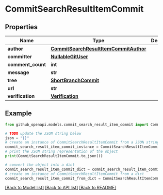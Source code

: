 # CommitSearchResultItemCommit


## Properties

Name | Type | Description | Notes
------------ | ------------- | ------------- | -------------
**author** | [**CommitSearchResultItemCommitAuthor**](CommitSearchResultItemCommitAuthor.md) |  | 
**committer** | [**NullableGitUser**](NullableGitUser.md) |  | 
**comment_count** | **int** |  | 
**message** | **str** |  | 
**tree** | [**ShortBranchCommit**](ShortBranchCommit.md) |  | 
**url** | **str** |  | 
**verification** | [**Verification**](Verification.md) |  | [optional] 

## Example

```python
from github_openapi.models.commit_search_result_item_commit import CommitSearchResultItemCommit

# TODO update the JSON string below
json = "{}"
# create an instance of CommitSearchResultItemCommit from a JSON string
commit_search_result_item_commit_instance = CommitSearchResultItemCommit.from_json(json)
# print the JSON string representation of the object
print(CommitSearchResultItemCommit.to_json())

# convert the object into a dict
commit_search_result_item_commit_dict = commit_search_result_item_commit_instance.to_dict()
# create an instance of CommitSearchResultItemCommit from a dict
commit_search_result_item_commit_from_dict = CommitSearchResultItemCommit.from_dict(commit_search_result_item_commit_dict)
```
[[Back to Model list]](../README.md#documentation-for-models) [[Back to API list]](../README.md#documentation-for-api-endpoints) [[Back to README]](../README.md)



